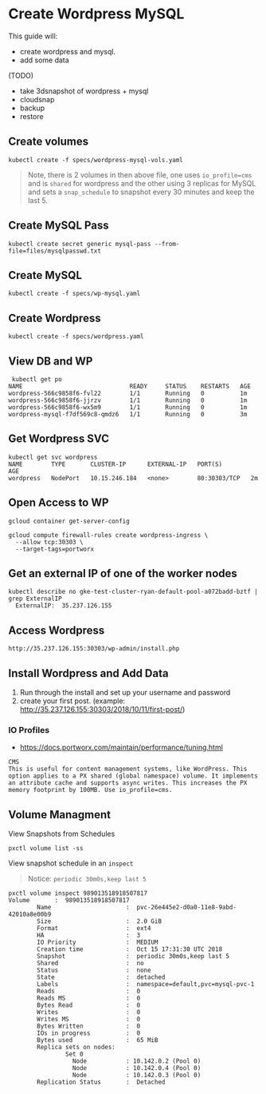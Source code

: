 # Create Wordpress MySQL

This guide will: 

- create wordpress and mysql.
- add some data

(TODO)
- take 3dsnapshot of wordpress + mysql
- cloudsnap
- backup
- restore

## Create volumes

`kubectl create -f specs/wordpress-mysql-vols.yaml`

> Note, there is 2 volumes in then above file, one uses `io_profile=cms` and is `shared` for wordpress and the other using 3 replicas for MySQL and sets a `snap_schedule` to snapshot every 30 minutes and keep the last 5.

## Create MySQL Pass

`kubectl create secret generic mysql-pass --from-file=files/mysqlpasswd.txt`

## Create MySQL

`kubectl create -f specs/wp-mysql.yaml`

## Create Wordpress

`kubectl create -f specs/wordpress.yaml`

## View DB and WP

```
 kubectl get po
NAME                              READY     STATUS    RESTARTS   AGE
wordpress-566c9858f6-fvl22        1/1       Running   0          1m
wordpress-566c9858f6-jjrzv        1/1       Running   0          1m
wordpress-566c9858f6-wx5m9        1/1       Running   0          1m
wordpress-mysql-f7df569c8-qmdz6   1/1       Running   0          3m
```

## Get Wordpress SVC
```
kubectl get svc wordpress
NAME        TYPE       CLUSTER-IP      EXTERNAL-IP   PORT(S)        AGE
wordpress   NodePort   10.15.246.184   <none>        80:30303/TCP   2m
```

## Open Access to WP

```
gcloud container get-server-config

gcloud compute firewall-rules create wordpress-ingress \
  --allow tcp:30303 \
  --target-tags=portworx
```

## Get an external IP of one of the worker nodes
```
kubectl describe no gke-test-cluster-ryan-default-pool-a072badd-bztf | grep ExternalIP
  ExternalIP:  35.237.126.155
```

## Access Wordpress
```
http://35.237.126.155:30303/wp-admin/install.php
```

## Install Wordpress and Add Data

1. Run through the install and set up your username and password
2. create your first post. (example: http://35.237.126.155:30303/2018/10/11/first-post/)


### IO Profiles
- https://docs.portworx.com/maintain/performance/tuning.html

```
CMS
This is useful for content management systems, like WordPress. This option applies to a PX shared (global namespace) volume. It implements an attribute cache and supports async writes. This increases the PX memory footprint by 100MB. Use io_profile=cms.
```


## Volume Managment

View Snapshots from Schedules

`pxctl volume list -ss`

View snapshot schedule in an `inspect`

> Notice: `periodic 30m0s,keep last 5`

```
pxctl volume inspect 989013518918507817
Volume       :  989013518918507817
        Name                     :  pvc-26e445e2-d0a0-11e8-9abd-42010a8e00b9
        Size                     :  2.0 GiB
        Format                   :  ext4
        HA                       :  3
        IO Priority              :  MEDIUM
        Creation time            :  Oct 15 17:31:30 UTC 2018
        Snapshot                 :  periodic 30m0s,keep last 5
        Shared                   :  no
        Status                   :  none
        State                    :  detached
        Labels                   :  namespace=default,pvc=mysql-pvc-1
        Reads                    :  0
        Reads MS                 :  0
        Bytes Read               :  0
        Writes                   :  0
        Writes MS                :  0
        Bytes Written            :  0
        IOs in progress          :  0
        Bytes used               :  65 MiB
        Replica sets on nodes:
                Set 0
                  Node           : 10.142.0.2 (Pool 0)
                  Node           : 10.142.0.4 (Pool 0)
                  Node           : 10.142.0.3 (Pool 0)
        Replication Status       :  Detached
```
